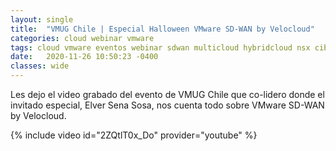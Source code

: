 ```yaml
---
layout: single
title:  "VMUG Chile | Especial Halloween VMware SD-WAN by Velocloud"
categories: cloud webinar vmware
tags: cloud vmware eventos webinar sdwan multicloud hybridcloud nsx ciberseguridad
date:   2020-11-26 10:50:23 -0400
classes: wide
---
```

Les dejo el video grabado del evento de VMUG Chile que co-lidero donde el invitado especial, Elver Sena Sosa, nos cuenta todo sobre VMware SD-WAN by Velocloud.

{% include video id="2ZQtlT0x_Do" provider="youtube" %}